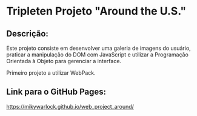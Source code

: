 # Tripleten Projeto "Around the U.S."

## Descrição:

Este projeto consiste em desenvolver uma galeria de imagens do usuário, praticar a manipulação do DOM com JavaScript e utilizar a Programação Orientada à Objeto para gerenciar a interface.

Primeiro projeto a utilizar WebPack.

## Link para o GitHub Pages:

https://mikywarlock.github.io/web_project_around/
